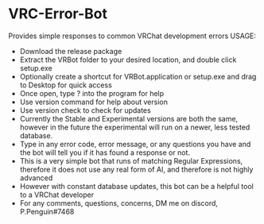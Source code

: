 # VRC-Error-Bot
 Provides simple responses to common VRChat development errors
 USAGE:
  - Download the release package
  - Extract the VRBot folder to your desired location, and double click setup.exe
  - Optionally create a shortcut for VRBot.application or setup.exe and drag to Desktop for quick access
  - Once open, type ? into the program for help
  - Use version command for help about version
  - Use version check to check for updates
  - Currently the Stable and Experimental versions are both the same, however in the future the experimental will run on a newer, less tested database.
  - Type in any error code, error message, or any questions you have and the bot will tell you if it has found a response or not.
  - This is a very simple bot that runs of matching Regular Expressions, therefore it does not use any real form of AI, and therefore is not highly advanced
  - However with constant database updates, this bot can be a helpful tool to a VRChat developer
  - For any comments, questions, concerns, DM me on discord, P.Penguin#7468
